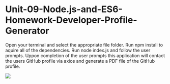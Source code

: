# Unit-09-Node.js-and-ES6-Homework-Developer-Profile-Generator

Open your terminal and select the appropriate file folder. 
Run npm install to aquire all of the dependencies. 
Run node index.js and follow the user prompts. 
Uppon completion of the user prompts this application will contact the users GitHub profile via axios and generate a PDF file of the GitHub profile. 

![](./assets/applicaton.gif)